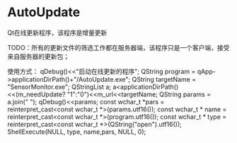 # AutoUpdate
Qt在线更新程序，该程序是增量更新

TODO：所有的更新文件的筛选工作都在服务器端，该程序只是一个客户端，接受来自服务器的更新包；

使用方式：
        qDebug()<<"启动在线更新的程序";
        QString program = qApp->applicationDirPath()+"/AutoUpdate.exe";
        QString targetName = "SensorMonitor.exe";
        QStringList a;
        a<<qApp->applicationDirPath()<<(m_needUpdate? "1":"0")<<m_url<<targetName;
        QString params = a.join(" ");
        qDebug()<<params;
        const wchar_t  *pars = reinterpret_cast<const wchar_t *>(params.utf16());
        const wchar_t * name = reinterpret_cast<const wchar_t *>(program.utf16());
        const wchar_t * type = reinterpret_cast<const wchar_t *>(QString("open").utf16());
        ShellExecute(NULL, type, name,pars, NULL, 0);
